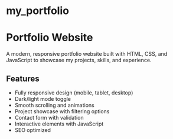 # my_portfolio
# Portfolio Website

A modern, responsive portfolio website built with HTML, CSS, and JavaScript to showcase my projects, skills, and experience.

## Features

- Fully responsive design (mobile, tablet, desktop)
- Dark/light mode toggle
- Smooth scrolling and animations
- Project showcase with filtering options
- Contact form with validation
- Interactive elements with JavaScript
- SEO optimized 


